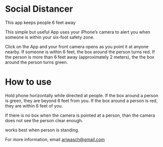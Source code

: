 # Social Distancer
This app keeps people 6 feet away

This simple but useful App uses your iPhone’s camera to alert you when someone is within your six-foot safety zone. 

Click on the App and your front camera opens as you point it at anyone nearby. If someone is within 6 feet, the box around the person turns red. If the person is more than 6 feet away (approximately 2 meters), the the box around the person turns green. 

# How to use

Hold phone horizontally while directed at people. If the box around a person is green, they are beyond 6 feet from you. If the box around a person is red, they are within 6 feet of you. 

If there is no box when the camera is pointed at a person, than the camera does not see the person clear enough.

works best when person is standing.

For more information, email ariwasch@gmail.com
